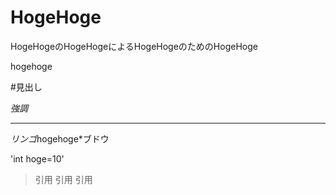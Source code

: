 # HogeHoge
HogeHogeのHogeHogeによるHogeHogeのためのHogeHoge

hogehoge

#見出し

_強調_

---

*リンゴ*hogehoge*ブドウ

'int hoge=10'

>引用
>引用
>引用
